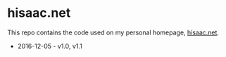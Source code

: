 # hisaac.net

This repo contains the code used on my personal homepage, [hisaac.net](http://hisaac.net).

- 2016-12-05 - v1.0, v1.1
